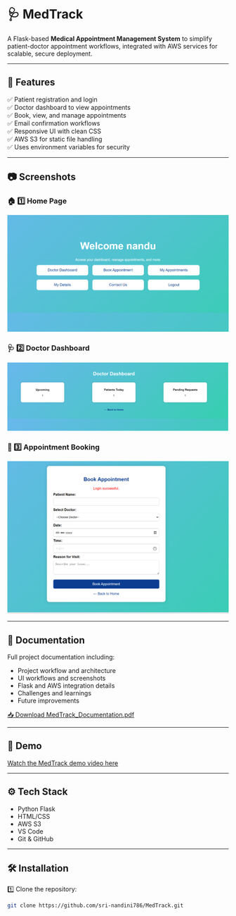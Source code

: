 # 🩺 MedTrack

A Flask-based **Medical Appointment Management System** to simplify patient-doctor appointment workflows, integrated with AWS services for scalable, secure deployment.

---

## 🚀 Features

✅ Patient registration and login  
✅ Doctor dashboard to view appointments  
✅ Book, view, and manage appointments  
✅ Email confirmation workflows  
✅ Responsive UI with clean CSS  
✅ AWS S3 for static file handling  
✅ Uses environment variables for security

---

## 📷 Screenshots

### 🏠 1️⃣ Home Page
![Home Page](MedTrack/screenshots/home_page.png.png)

### 🩺 2️⃣ Doctor Dashboard
![Doctor Dashboard](MedTrack/screenshots/doctor_dashboard.png.png)

### 📅 3️⃣ Appointment Booking
![Appointment Booking](MedTrack/screenshots/appointment_booking.png.png)



---

## 📄 Documentation

Full project documentation including:
- Project workflow and architecture
- UI workflows and screenshots
- Flask and AWS integration details
- Challenges and learnings
- Future improvements

[📥 Download MedTrack_Documentation.pdf](./MedTrack/MedTrack_Documentation.pdf)

---

## 🎥 Demo

[Watch the MedTrack demo video here](https://drive.google.com/file/d/1QCGv8Mr73XdHQiFj486hJpaIMEqJ4czh/view?usp=sharing)


---

## ⚙️ Tech Stack

- Python Flask
- HTML/CSS
- AWS S3
- VS Code
- Git & GitHub

---

## 🛠️ Installation

1️⃣ Clone the repository:
```bash
git clone https://github.com/sri-nandini786/MedTrack.git
